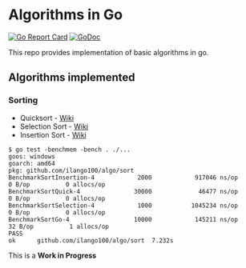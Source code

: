 # Algorithms in Go

[![Go Report Card](https://goreportcard.com/badge/github.com/ilango100/algo)](https://goreportcard.com/report/github.com/ilango100/algo)
[![GoDoc](https://godoc.org/github.com/ilango100/algo?status.svg)](https://godoc.org/github.com/ilango100/algo)

This repo provides implementation of basic algorithms in go.

## Algorithms implemented

### Sorting
- Quicksort - [Wiki](https://en.wikipedia.org/wiki/Quicksort)
- Selection Sort - [Wiki](https://en.wikipedia.org/wiki/Selection_sort)
- Insertion Sort - [Wiki](https://en.wikipedia.org/wiki/Insertion_sort)

```
$ go test -benchmem -bench . ./...
goos: windows
goarch: amd64
pkg: github.com/ilango100/algo/sort
BenchmarkSortInsertion-4            2000            917046 ns/op               0 B/op          0 allocs/op
BenchmarkSortQuick-4               30000             46477 ns/op               0 B/op          0 allocs/op
BenchmarkSortSelection-4            1000           1045234 ns/op               0 B/op          0 allocs/op
BenchmarkSortGo-4                  10000            145211 ns/op              32 B/op          1 allocs/op
PASS
ok      github.com/ilango100/algo/sort  7.232s
```

This is a **Work in Progress**
